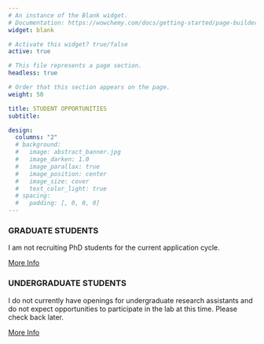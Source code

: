```yaml
---
# An instance of the Blank widget.
# Documentation: https://wowchemy.com/docs/getting-started/page-builder/
widget: blank

# Activate this widget? true/false
active: true

# This file represents a page section.
headless: true

# Order that this section appears on the page.
weight: 50

title: STUDENT OPPORTUNITIES
subtitle:

design:
  columns: "2"
  # background:
  #   image: abstract_banner.jpg
  #   image_darken: 1.0
  #   image_parallax: true
  #   image_position: center
  #   image_size: cover
  #   text_color_light: true
  # spacing:
  #   padding: [, 0, 0, 0]
---
```

<div class = "row recruitment">
   <!-- GRAD STUDENT RECRUITING STATUS-->
  <div class = "col-12 col-sm-6 d-flex">
    <div class = "card flex-fill danger">
      <div class = "card-img-top">
        <i class = "fas fa-times-circle danger"></i>
      </div>
      <div class = "card-body d-flex flex-column">
        <h3 class = "card-title">GRADUATE STUDENTS</h3>
        <p class = "card-text">I am not recruiting PhD students for the current application cycle.</p>
        <div class = "card-btn mt-auto">
          <a href = "/get-involved/prospective-phd-students" class = "btn btn-primary btn-lg mb-3 mb-md-1">
          <i class = "fas fa-circle-notch pr-1" aria-hidden="true"></i>
          More Info</a>
        </div>
      </div>
    </div>
  </div>
  <!-- UNDERGRAD STUDENT RECRUITING STATUS-->
  <div class = "col-12 col-sm-6 d-flex">
    <div class = "card flex-fill danger">
      <div class = "card-img-top">
        <i class = "fas fa-times-circle danger"></i>
      </div>
    <div class = "card-body d-flex flex-column">
      <h3 class = "card-title">UNDERGRADUATE STUDENTS</h3>
        <p class = "card-text">I do not currently have openings for undergraduate research assistants and do not expect opportunities to participate in the lab at this time. Please check back later.</p>
        <div class = "card-btn mt-auto">
          <a href = "/get-involved/undergraduate-ra" class = "btn btn-primary btn-lg mb-3 mb-md-1">
          <i class = "fas fa-circle-notch pr-1" aria-hidden="true"></i>
          More Info</a>
        </div>
      </div>
    </div>
  </div>
</div>
<!-- GRADUATE STUDENT RECRUITING MESSAGES -->
<!-- ACCEPTING -->
<!-- <div class = "card flex-fill success">
  <div class = "card-img-top">
    <i class = "fas fa-check-circle success"></i>
  </div>
  <div class = "card-body d-flex flex-column">
    <h3 class = "card-title">GRADUATE STUDENTS</h3>
    <p class = "card-text">I intend to recruit a PhD student for the current application cycle. Please click the link below for more information.</p>
    <div class = "card-btn mt-auto">
      <a href = "/get-involved/prospective-phd-students" class = "btn btn-primary btn-lg mb-3 mb-md-1">
      <i class = "fas fa-circle-notch pr-1" aria-hidden="true"></i>
      More Info</a>
    </div>
  </div>
</div> -->
<!-- MAYBE ACCEPTING -->
<!-- <div class = "card flex-fill warning">
  <div class = "card-img-top">
    <i class = "fas fa-question-circle warning"></i>
  </div>
  <div class = "card-body d-flex flex-column">
    <h3 class = "card-title">GRADUATE STUDENTS</h3>
    <p class = "card-text">I hope to recruit a PhD student for the current application cycle, but am not yet approved to do so. Please click the link below for more information and check back soon.</p>
    <div class = "card-btn mt-auto">
      <a href = "/get-involved/prospective-phd-students" class = "btn btn-primary btn-lg mb-3 mb-md-1">
      <i class = "fas fa-circle-notch pr-1" aria-hidden="true"></i>
      More Info</a>
    </div>
  </div>
</div> -->
<!-- NOT ACCEPTING -->
<!-- <div class = "card flex-fill danger">
  <div class = "card-img-top">
    <i class = "fas fa-times-circle danger"></i>
  </div>
  <div class = "card-body d-flex flex-column">
    <h3 class = "card-title">GRADUATE STUDENTS</h3>
    <p class = "card-text">I am not recruiting PhD students for the current application cycle.</p>
    <div class = "card-btn mt-auto">
      <a href = "/get-involved/prospective-phd-students" class = "btn btn-primary btn-lg mb-3 mb-md-1">
      <i class = "fas fa-circle-notch pr-1" aria-hidden="true"></i>
      More Info</a>
    </div>
  </div>
</div> -->
<!-- -->
<!-- -->
<!-- -->
<!-- -->
<!-- UNDERGRADUATE RA RECRUITING MESSAGES -->
<!-- ACCEPTING -->
<!-- <div class = "card flex-fill success">
  <div class = "card-img-top">
    <i class = "fas fa-check-circle success"></i>
  </div>
  <div class = "card-body d-flex flex-column">
    <h3 class = "card-title">UNDERGRADUATE STUDENTS</h3>
    <p class = "card-text">I am actively seeking and accepting applications for undergraduate research assistants. Please click the link below for more information.</p>
    <div class = "card-btn mt-auto">
      <a href = "/get-involved/undergraduate-ra" class = "btn btn-primary btn-lg mb-3 mb-md-1">
      <i class = "fas fa-circle-notch pr-1" aria-hidden="true"></i>
      More Info</a>
    </div>
  </div>
</div> -->
<!-- MAYBE ACCEPTING -->
<!-- <div class = "card flex-fill warning">
  <div class = "card-img-top">
    <i class = "fas fa-question-circle warning"></i>
  </div>
  <div class = "card-body d-flex flex-column">
    <h3 class = "card-title">UNDERGRADUATE STUDENTS</h3>
    <p class = "card-text">I am not actively seeking undergraduate research assistants, but opportunities may come up later. Please click the link below for more information and check back soon.</p>
    <div class = "card-btn mt-auto">
      <a href = "/get-involved/undergraduate-ra" class = "btn btn-primary btn-lg mb-3 mb-md-1">
      <i class = "fas fa-circle-notch pr-1" aria-hidden="true"></i>
      More Info</a>
    </div>
  </div>
</div> -->
<!-- NOT ACCEPTING -->
<!-- <div class = "card flex-fill danger">
  <div class = "card-img-top">
    <i class = "fas fa-times-circle danger"></i>
  </div>
  <div class = "card-body d-flex flex-column">
    <h3 class = "card-title">UNDERGRADUATE STUDENTS</h3>
    <p class = "card-text">I do not currently have openings for undergraduate research assistants and do not expect opportunities to participate in the lab at this time. Please check back later.</p>
    <div class = "card-btn mt-auto">
      <a href = "/get-involved/undergraduate-ra" class = "btn btn-primary btn-lg mb-3 mb-md-1">
      <i class = "fas fa-circle-notch pr-1" aria-hidden="true"></i>
      More Info</a>
    </div>
  </div>
</div> -->